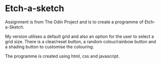 # Etch-a-sketch

Assignment is from The Odin Project and is to create a programme of Etch-a-Sketch.

My version utilises a default grid and also an option for the user to select a grid size.
There is a clear/reset button, a random colour/rainbow button and a shading button to customise the colouring.

The programme is created using html, css and javascript.
